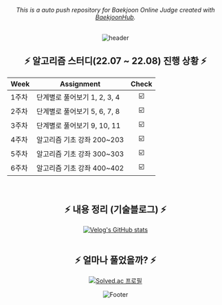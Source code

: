 <div align="center">
 
_This is a auto push repository for Baekjoon Online Judge created with [BaekjoonHub](https://github.com/BaekjoonHub/BaekjoonHub)._
</br></br>
 
![header](https://capsule-render.vercel.app/api?type=waving&color=F5DDDD&height=200&section=header&text=Baekjoon%20문제%20풀이&fontSize=40&fontColor=53687E)


##  ⚡ 알고리즘 스터디(22.07 ~ 22.08) 진행 상황 ⚡


| Week | Assignment | Check |
| ------ | ----------- | :--: |
| 1주차 | 단계별로 풀어보기 1, 2, 3, 4 | ☑️ |
| 2주차 | 단계별로 풀어보기 5, 6, 7, 8 | ☑️ |
| 3주차 | 단계별로 풀어보기 9, 10, 11 | ☑️ |
| 4주차 | 알고리즘 기초 강좌 200~203 | ☑️ |
| 5주차 | 알고리즘 기초 강좌 300~303 | ☑️ |
| 6주차 | 알고리즘 기초 강좌 400~402 | ☑️ |

</br>

##  ⚡ 내용 정리 (기술블로그) ⚡

[![Velog's GitHub stats](https://velog-readme-stats.vercel.app/api?name=gangjjang5&slug=알고리즘-백준-16198번-에너지-모으기)](https://velog.io/@gangjjang5/%EC%95%8C%EA%B3%A0%EB%A6%AC%EC%A6%98-%EB%B0%B1%EC%A4%80-16198%EB%B2%88-%EC%97%90%EB%84%88%EC%A7%80-%EB%AA%A8%EC%9C%BC%EA%B8%B0)
</br></br>

##  ⚡ 얼마나 풀었을까? ⚡
 
 [![Solved.ac
프로필](http://mazassumnida.wtf/api/v2/generate_badge?boj=gangjjang5)](https://solved.ac/gangjjang5)
 
 
 ![Footer](https://capsule-render.vercel.app/api?type=waving&color=F5DDDD&height=200&section=footer)
 </div>
